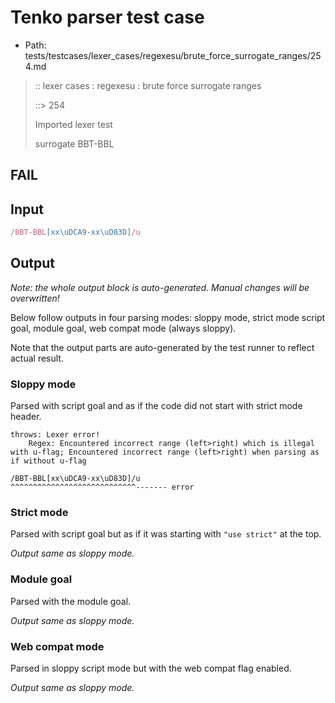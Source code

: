 # Tenko parser test case

- Path: tests/testcases/lexer_cases/regexesu/brute_force_surrogate_ranges/254.md

> :: lexer cases : regexesu : brute force surrogate ranges
>
> ::> 254
>
> Imported lexer test
>
> surrogate BBT-BBL

## FAIL

## Input

`````js
/BBT-BBL[xx\uDCA9-xx\uD83D]/u
`````

## Output

_Note: the whole output block is auto-generated. Manual changes will be overwritten!_

Below follow outputs in four parsing modes: sloppy mode, strict mode script goal, module goal, web compat mode (always sloppy).

Note that the output parts are auto-generated by the test runner to reflect actual result.

### Sloppy mode

Parsed with script goal and as if the code did not start with strict mode header.

`````
throws: Lexer error!
    Regex: Encountered incorrect range (left>right) which is illegal with u-flag; Encountered incorrect range (left>right) when parsing as if without u-flag

/BBT-BBL[xx\uDCA9-xx\uD83D]/u
^^^^^^^^^^^^^^^^^^^^^^^^^^^^------- error
`````

### Strict mode

Parsed with script goal but as if it was starting with `"use strict"` at the top.

_Output same as sloppy mode._

### Module goal

Parsed with the module goal.

_Output same as sloppy mode._

### Web compat mode

Parsed in sloppy script mode but with the web compat flag enabled.

_Output same as sloppy mode._
